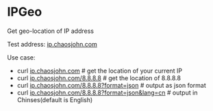 # IPGeo
Get geo-location of IP address

Test address: [ip.chaosjohn.com](http:chaosjohn.com)

Use case: 
- curl [ip.chaosjohn.com]() # get the location of your current IP
- curl [ip.chaosjohn.com/8.8.8.8]() # get the location of 8.8.8.8
- curl [ip.chaosjohn.com/8.8.8.8?format=json]() # output as json format 
- curl [ip.chaosjohn.com/8.8.8.8?format=json&lang=cn]() # output in Chinses(default is English)
